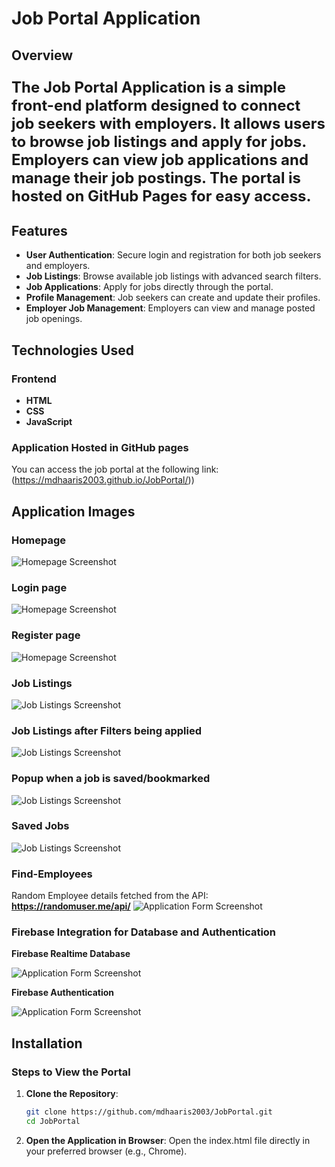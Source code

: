 # **Job Portal Application**

## **Overview**

<p style="font-size:24px; font-weight:bold;">The Job Portal Application is a simple front-end platform designed to connect job seekers with employers. It allows users to browse job listings and apply for jobs. Employers can view job applications and manage their job postings. The portal is hosted on GitHub Pages for easy access.</p>

## **Features**

- **User Authentication**: Secure login and registration for both job seekers and employers.
- **Job Listings**: Browse available job listings with advanced search filters.
- **Job Applications**: Apply for jobs directly through the portal.
- **Profile Management**: Job seekers can create and update their profiles.
- **Employer Job Management**: Employers can view and manage posted job openings.

## **Technologies Used**

### **Frontend**

- **HTML**
- **CSS**
- **JavaScript**

### **Application Hosted in GitHub pages**
You can access the job portal at the following link:
(https://mdhaaris2003.github.io/JobPortal/))


## **Application Images**

### **Homepage**
![Homepage Screenshot](images/home.png "Homepage of the Job Portal")

### **Login page**
![Homepage Screenshot](images/login.png "Homepage of the Job Portal")

### **Register page**
![Homepage Screenshot](images/register.png "Homepage of the Job Portal")

### **Job Listings**
![Job Listings Screenshot](images/job.png "Job1 Listings Page")

### **Job Listings after Filters being applied**
![Job Listings Screenshot](images/job1.png "Filters Listings Page")

### **Popup when a job is saved/bookmarked**
![Job Listings Screenshot](images/job2.png "Job Listings Page")

### **Saved Jobs**
![Job Listings Screenshot](images/saved-jobs.png "Job Listings Page")


### **Find-Employees**
Random Employee details fetched from the API: **https://randomuser.me/api/**
![Application Form Screenshot](images/find-employees.png "Job Application Form")


### **Firebase Integration for Database and Authentication**

**Firebase Realtime Database**

![Application Form Screenshot](images/firebase1.png "Job Application Form")

**Firebase Authentication**

![Application Form Screenshot](images/firebase2.png "Job Application Form")



## **Installation**

### **Steps to View the Portal**

1. **Clone the Repository**:
   ```bash
   git clone https://github.com/mdhaaris2003/JobPortal.git
   cd JobPortal

2. **Open the Application in Browser**:
Open the index.html file directly in your preferred browser (e.g., Chrome).
